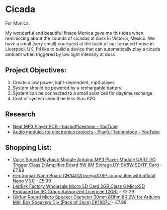 # Cicada

For Monica.

My wonderful and beautiful finace Monica gave me this idea when reminiscing about the sounds of cicadas at dusk in Victoria, Mexico. We have a small (very small) courtyard at the back of our terraced house in Liverpool, UK. I'd like to build a device that can automatically play a cicada ambient when triggered by low light intensity at dusk.

## Project Objectives:

1. Create a low power, light-dependent, mp3 player.
2. System should be powered by a rechargable battery.
3. System can be connected to a small solar cell for daytime recharge.
4. Cost of system should be less than £20.

## Research

+ [Neat MP3 Player PCB - backofficeshow - YouTube](https://www.youtube.com/watch?v=7Ku3KVkNu4o)
+ [Audio modules for electronics projects - Playful Technology - YouTube](https://youtu.be/8obcTTYtjQM?si=KmT106fgwI2fJFlu)

## Shopping List:

+ [Voice Sound Playback Module Arduino MP3 Player Module UART I/O Trigger Class D Amplifier Board 5W 8M Storage DY-SV5W SD/TF Card](https://www.amazon.co.uk/Playback-Arduino-Trigger-Amplifier-Storage/dp/B0CM47X42Q/ref=sr_1_1?crid=1YS1VAA1KHWPX&dib=eyJ2IjoiMSJ9.jxBIKX3A-3PsmoB0r4ZXARJgwMxyIcTb0Qgxk_8vycIOKQci00CDduMb7RIkPZNAh2qgXWCeIY5QvH1VORhyK470DtOxe0UCwDNPi4xIVdSc6joezPHOVKqZ8AUk5Xfuvy-n0XBo0SDCtM8SgG35urm3GZpafCuEQkoBgmfVlum8RPwEwUuQ7GGDW10FyyiVnkvX8nGQTeLnTpVg1UDKEGevMVKP6V9pwq9_yAichEE.cte4X-arfM_SMSUkjKJFcw_NOhzeKII7y2S4iH3ZNJ0&dib_tag=se&keywords=DY-SV5W&qid=1710075186&sprefix=dy-sv5w%2Caps%2C102&sr=8-1) - £7.99
+ [electromax Nano Board CH340/ATmega328P compatible with offical Nano V3.0](https://www.amazon.co.uk/electromax-Board-ATmega328P-compatible-offical/dp/B092SW8T2J/ref=cm_cr_arp_d_product_top?ie=UTF8) - £5.99
+ [Lerdisk Factory Wholesale Micro SD Card 2GB Class 6 MicroSD Produced by 3C Group Authorized Licencee (2GB)](https://www.amazon.co.uk/Lerdisk-Wholesale-Produced-Authorized-Licencee/dp/B09VYXNSL5/ref=sr_1_1?crid=1TDZ9FFJ1INJP&dib=eyJ2IjoiMSJ9.Xfcg8rvHtC-YsFR4ElaHLBYbEyDnDobZh4QMYts9lBrGjHj071QN20LucGBJIEps.8LjoV6KRZjiUDBa_8F8GEgNJChjzukXzKDQ3Sac7UHQ&dib_tag=se&keywords=micro+sd+card+pack+of+2&qid=1710076251&refinements=p_n_feature_browse-bin%3A411642031%2Cp_36%3A-1000&rnid=428432031&s=computers&sprefix=micro+sd+card+pack+of+2%2Ccomputers%2C98&sr=1-1) - £2.29
+ [Gikfun Round Micro Speaker Diameter 30mm 8Ohm 8R 2W for Arduino Mini Box Speakers Diy (Pack of 2pcs) EK1887U](https://www.amazon.co.uk/Gikfun-Speaker-Diameter-Arduino-Speakers/dp/B07DJ9X5T6/ref=sr_1_1_sspa?crid=2DPR314VRAUDE&dib=eyJ2IjoiMSJ9.oviZmofmGU4P8Gw0StJC_GJ4LNfMX9sl4Il6Uq4YY68C0qVHiEr2fDVH21RsLp_RkVemzfykU9J9nBSLUCyEI6og5zqoG0Lq5hFN1jr8BUEvtS17aQqgKZYf5-Bq7BYzTRSNUOm_2OCY1qIwkoU5CKlg0oVrdRQvVZ_TCnP090ZGL487BG20Vr6Zw4RTQOXjQovMIqWZGh-ArmZveoWYpEY0XpdYRsr_rAFUq-YJahQ.WvAGljV9IiofgmH6n86rNaiUMHTiMVSQvhifs78fco0&dib_tag=se&keywords=arduino+sound+module+speakers&qid=1710076679&sprefix=arduino+sound+module+speakers%2Caps%2C105&sr=8-1-spons&sp_csd=d2lkZ2V0TmFtZT1zcF9hdGY&psc=1) - £7.98

